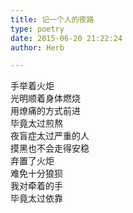 ```yaml
---  
title: 记一个人的夜路  
type: poetry  
date: 2015-06-20 21:22:24  
author: Herb  

---  
```

手举着火炬  
光明顺着身体燃烧  
用燎痛的方式前进  
毕竟太过煎熬    
夜盲症太过严重的人  
摸黑也不会走得安稳    
弃置了火炬  
难免十分狼狈  
我对牵着的手  
毕竟太过依靠
